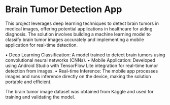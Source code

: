 # Brain Tumor Detection App

This project leverages deep learning techniques to detect brain tumors in medical images, offering potential applications in healthcare for aiding diagnosis. The solution involves building a machine learning model to classify brain tumor images accurately and implementing a mobile application for real-time detection.

• Deep Learning Classification: A model trained to detect brain tumors using convolutional neural networks (CNNs).
• Mobile Application: Developed using Android Studio with TensorFlow Lite integration for real-time tumor detection from images.
• Real-time Inference: The mobile app processes images and runs inference directly on the device, making the solution portable and efficient.

The brain tumor image dataset was obtained from Kaggle and used for training and validating the model.
